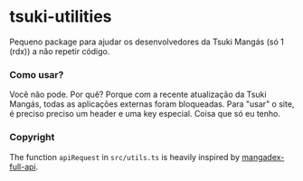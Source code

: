 # tsuki-utilities

Pequeno package para ajudar os desenvolvedores da Tsuki Mangás (só 1 (rdx)) a não repetir código.

### Como usar?

Você não pode. Por quê? Porque com a recente atualização da Tsuki Mangás, todas as aplicações externas foram bloqueadas. Para "usar" o site, é preciso preciso um header e uma key especial. Coisa que só eu tenho.

### Copyright

The function <code>apiRequest</code> in <code>src/utils.ts</code> is heavily inspired by [mangadex-full-api](https://github.com/md-y/mangadex-full-api/blob/a26416010a3c2ab10a429a8c2da2cd2870898d80/src/util.js#L46).<br>
